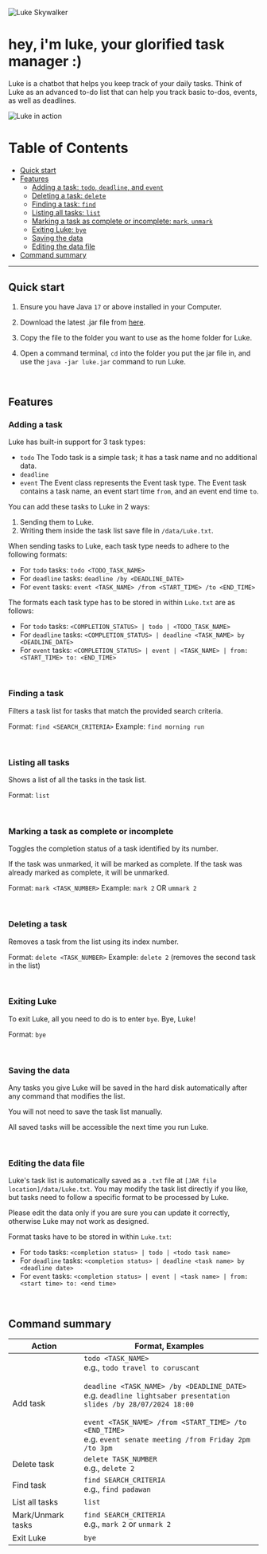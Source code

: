 ![Luke Skywalker](https://github.com/frymash/ip/blob/master/src/main/resources/images/skywalker.png)

# hey, i'm luke, your glorified task manager :)

Luke is a chatbot that helps you keep track of your daily tasks. Think of Luke as an advanced to-do list that can help you track basic to-dos, events, as well as deadlines.

![Luke in action](https://github.com/frymash/ip/blob/master/docs/Ui.png)

# Table of Contents

- [Quick start](#quick-start)
- [Features](#features)
  - [Adding a task: `todo`, `deadline`, and `event`](#adding-a-task)
  - [Deleting a task: `delete`](#deleting-a-task)
  - [Finding a task: `find`](#finding-a-task)
  - [Listing all tasks: `list`](#listing-all-tasks)
  - [Marking a task as complete or incomplete: `mark`, `unmark`](#marking-a-task-as-complete-or-incomplete)
  - [Exiting Luke: `bye`](#exiting-luke)
  - [Saving the data](#saving-the-data)
  - [Editing the data file](#editing-the-data-file)
- [Command summary](#command-summary)

---

## Quick start

1. Ensure you have Java `17` or above installed in your Computer.

2. Download the latest .jar file from [here](github-release).

3. Copy the file to the folder you want to use as the home folder for Luke.

4. Open a command terminal, `cd` into the folder you put the jar file in, and use the `java -jar luke.jar` command to run Luke. 

<br>

## Features

### Adding a task

Luke has built-in support for 3 task types:
* `todo` The Todo task is a simple task; it has a task name and no additional data.
* `deadline` 
* `event` The Event class represents the Event task type. The Event task contains a task name, an event start time `from`, and an event end time `to`.

You can add these tasks to Luke in 2 ways:
1. Sending them to Luke.
2. Writing them inside the task list save file in `/data/Luke.txt`.


When sending tasks to Luke, each task type needs to adhere to the following formats:
* For `todo` tasks: `todo <TODO_TASK_NAME>`
* For `deadline` tasks: `deadline /by <DEADLINE_DATE>`
* For `event` tasks: `event <TASK_NAME> /from <START_TIME> /to <END_TIME>`

  

The formats each task type has to be stored in within `Luke.txt` are as follows: 
* For `todo` tasks: `<COMPLETION_STATUS> | todo | <TODO_TASK_NAME>`
* For `deadline` tasks: `<COMPLETION_STATUS> | deadline <TASK_NAME> by <DEADLINE_DATE>`
* For `event` tasks: `<COMPLETION_STATUS> | event | <TASK_NAME> | from: <START_TIME> to: <END_TIME>`

<br>

### Finding a task

Filters a task list for tasks that match the provided search criteria.

Format: `find <SEARCH_CRITERIA>`
Example: `find morning run`

<br>

### Listing all tasks

Shows a list of all the tasks in the task list.

Format: `list`

<br>

### Marking a task as complete or incomplete

Toggles the completion status of a task identified by its number.

If the task was unmarked, it will be marked as complete.
If the task was already marked as complete, it will be unmarked.

Format: `mark <TASK_NUMBER>`
Example: `mark 2` OR `ummark 2`

<br>

### Deleting a task

Removes a task from the list using its index number.

Format: `delete <TASK_NUMBER>`
Example: `delete 2` (removes the second task in the list)

<br>

### Exiting Luke

To exit Luke, all you need to do is to enter `bye`. Bye, Luke!

Format: `bye`

<br>

### Saving the data

Any tasks you give Luke will be saved in the hard disk automatically after any command that modifies the list. 

You will not need to save the task list manually. 

All saved tasks will be accessible the next time you run Luke.

<br>

### Editing the data file

Luke's task list is automatically saved as a `.txt` file at `[JAR file location]/data/Luke.txt`. You may modify the task list directly if you like, but tasks need to follow a specific format to be processed by Luke.

Please edit the data only if you are sure you can update it correctly, otherwise Luke may not work as designed.

Format tasks have to be stored in within `Luke.txt`: 
* For `todo` tasks: `<completion status> | todo | <todo task name>`
* For `deadline` tasks: `<completion status> | deadline <task name> by <deadline date>`
* For `event` tasks: `<completion status> | event | <task name> | from: <start time> to: <end time>`

<br>

## Command summary


| Action | Format, Examples |
|--------|------------------|
| Add task | `todo <TASK_NAME>` <br> e.g., `todo travel to coruscant` <br><br> `deadline <TASK_NAME> /by <DEADLINE_DATE>` <br> e.g. `deadline lightsaber presentation slides /by 28/07/2024 18:00` <br><br> `event <TASK_NAME> /from <START_TIME> /to <END_TIME>` <br> e.g. `event senate meeting /from Friday 2pm /to 3pm`|
| Delete task | `delete TASK_NUMBER` <br> e.g., `delete 2` |
| Find task | `find SEARCH_CRITERIA` <br> e.g., `find padawan` |
| List all tasks | `list` |
| Mark/Unmark tasks | `find SEARCH_CRITERIA` <br> e.g., `mark 2` or `unmark 2` |
| Exit Luke | `bye` |
